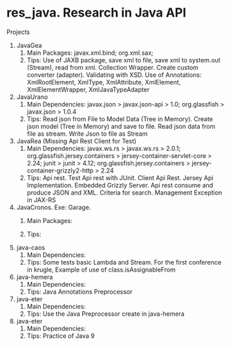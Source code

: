 # res_java. Research in Java API

Projects
1. JavaGea
   1. Main Packages:
    javax.xml.bind; org.xml.sax;
   2. Tips:
   Use of JAXB package, save xml to file, save xml to system.out (Stream), read from xml. Collection Wrapper. Create custom converter (adapter). Validating with XSD. Use of Annotations: XmlRootElement, XmlType,   XmlAttribute, XmlElement, XmlElementWrapper, XmlJavaTypeAdapter   
2. JavaUrano
   1. Main Dependencies:
    javax.json > javax.json-api > 1.0; org.glassfish > javax.json > 1.0.4
   2. Tips:
   Read json from File to Model Data (Tree in Memory). Create json model (Tree in Memory) and save to file. Read json data from file as stream. Write Json to file as Stream  
3. JavaRea (Missing Api Rest Client for Test)
   1. Main Dependencies:
    javax.ws.rs > javax.ws.rs > 2.0.1; org.glassfish.jersey.containers > jersey-container-servlet-core > 2.24; junit > junit > 4.12; org.glassfish.jersey.containers > jersey-container-grizzly2-http > 2.24
   2. Tips:
   Api rest. Test Api rest with JUnit. Client Api Rest. Jersey Api Implementation. Embedded Grizzly Server. Api rest consume and produce JSON and XML. Criteria for search. Management Exception in JAX-RS
4. JavaCronos. Exe: Garage. 
   1. Main Packages:
    
   2. Tips:
5. java-caos
   1. Main Dependencies:
   2. Tips: Some tests basic Lambda and Stream. For the first conference in krugle, Example of use of class.isAssignableFrom
7. java-hemera
   1. Main Dependencies:
   2. Tips: Java Annotations Preprocessor
8. java-eter
   1. Main Dependencies:
   2. Tips: Use the Java Preprocessor create in java-hemera
9. java-eter
   1. Main Dependencies:
   2. Tips: Practice of Java 9

